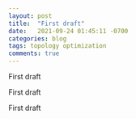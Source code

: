 ```yaml
---
layout: post
title:  "First draft"
date:   2021-09-24 01:45:11 -0700
categories: blog
tags: topology optimization
comments: true
---
```


First draft

First draft

First draft
